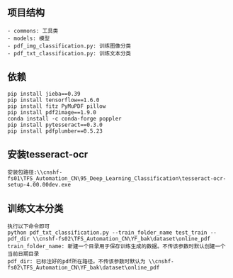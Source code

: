 ## 项目结构
    - commons: 工具类
    - models: 模型
    - pdf_img_classification.py: 训练图像分类
    - pdf_txt_classification.py: 训练文本分类
## 依赖
    pip install jieba==0.39
    pip install tensorflow==1.6.0
    pip install fitz PyMuPDF pillow
    pip install pdf2image==1.9.0
    conda install -c conda-forge poppler
    pip install pytesseract==0.3.0
    pip install pdfplumber==0.5.23
## 安装tesseract-ocr
    安装包路径:\\cnshf-fs01\TFS_Automation_CN\95_Deep_Learning_Classification\tesseract-ocr-setup-4.00.00dev.exe
## 训练文本分类
    执行以下命令即可
    python pdf_txt_classification.py --train_folder_name test_train --pdf_dir \\cnshf-fs02\TFS_Automation_CN\YF_bak\dataset\online_pdf
    train_folder_name: 新建一个目录用于保存训练生成的数据。不传该参数时默认创建一个当前日期目录
    pdf_dir: 已标注好的pdf所在路径。不传该参数时默认为 \\cnshf-fs02\TFS_Automation_CN\YF_bak\dataset\online_pdf
